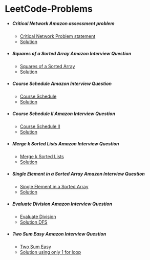 # LeetCode-Problems
* ##### Critical Network Amazon assessment problem 
    * [Critical Network Problem statement](https://leetcode.com/problems/critical-connections-in-a-network )
    * [Solution](https://github.com/ganeshjadhav359/LeetCode-Problems/blob/master/CriticalNetwork.java)

* #####  Squares of a Sorted Array Amazon Interview Question
     * [Squares of a Sorted Array](https://leetcode.com/problems/squares-of-a-sorted-array/)
     * [Solution](https://github.com/ganeshjadhav359/LeetCode-Problems/blob/master/SquareOfSorted.java)

* #####  Course Schedule Amazon Interview Question
     * [Course Schedule](https://leetcode.com/problems/course-schedule/)
     * [Solution](https://github.com/ganeshjadhav359/LeetCode-Problems/blob/master/CourseSchedule.java)

* #####  Course Schedule II Amazon Interview Question
     * [Course Schedule II](https://leetcode.com/problems/course-schedule-ii/)
     * [Solution](https://github.com/ganeshjadhav359/LeetCode-Problems/blob/master/CourseSchedule2.java)

* #####  Merge k Sorted Lists Amazon Interview Question
     * [Merge k Sorted Lists](https://leetcode.com/problems/merge-k-sorted-lists/)
     * [Solution](https://github.com/ganeshjadhav359/LeetCode-Problems/blob/master/MergeKsortedLists.java)

* #####  Single Element in a Sorted Array Amazon Interview Question
     * [Single Element in a Sorted Array](https://leetcode.com/problems/single-element-in-a-sorted-array/)
     * [Solution](https://github.com/ganeshjadhav359/LeetCode-Problems/blob/master/SingleElementInSortedArray.java)
  
* #####  Evaluate Division Amazon Interview Question
     * [Evaluate Division](https://leetcode.com/problems/evaluate-division/)
     * [Solution DFS](https://github.com/ganeshjadhav359/LeetCode-Problems/blob/master/EvaluateDivisionDfs.java)
 
* #####  Two Sum Easy Amazon Interview Question
     * [Two Sum Easy](https://leetcode.com/problems/two-sum/)
     * [Solution using only 1 for loop](https://github.com/ganeshjadhav359/LeetCode-Problems/blob/master/Sum2.java)
        